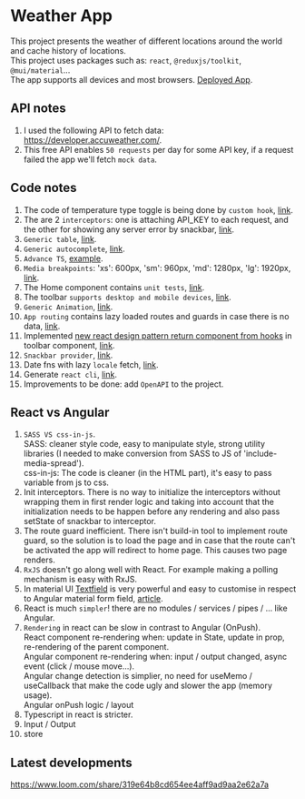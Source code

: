 # Weather App

This project presents the weather of different locations around the world and cache history of locations.<br/>
This project uses packages such as: `react`, `@reduxjs/toolkit`, `@mui/material`...<br/>
The app supports all devices and most browsers.
[Deployed App](https://master.d3gu4qyc5vhimx.amplifyapp.com/).

## API notes
1. I used the following API to fetch data: https://developer.accuweather.com/.
2. This free API enables `50 requests` per day for some API key, if a request failed the app we'll fetch `mock data`.

## Code notes
1. The code of temperature type toggle is being done by `custom hook`, [link](https://github.com/asaf11108/asaf-regev-10-01-2022/blob/master/src/hooks/temprature-type.hook.ts).
2. The are 2 `interceptors`: one is attaching API_KEY to each request, and the other for showing any server error by snackbar, [link](https://github.com/asaf11108/asaf-regev-10-01-2022/tree/master/src/interceptors).
3. `Generic table`, [link](https://github.com/asaf11108/asaf-regev-10-01-2022/tree/master/src/components/table).
4. `Generic autocomplete`, [link](https://github.com/asaf11108/asaf-regev-10-01-2022/tree/master/src/components/autocomplete).
5. `Advance TS`, [example](https://github.com/asaf11108/asaf-regev-10-01-2022/blob/master/src/store/favorite-locations/favorite-locations.model.ts).
6. `Media breakpoints`: 'xs': 600px, 'sm': 960px, 'md': 1280px, 'lg': 1920px, [link](https://github.com/asaf11108/asaf-regev-10-01-2022/blob/master/src/styles/vendors/_vendors.scss).
7. The Home component contains `unit tests`, [link](https://github.com/asaf11108/asaf-regev-10-01-2022/blob/master/src/pages/home/home.test.tsx).
8. The toolbar `supports desktop and mobile devices`, [link](https://github.com/asaf11108/asaf-regev-10-01-2022/tree/master/src/components/toolbar).
9. `Generic Animation`, [link](https://github.com/asaf11108/asaf-regev-10-01-2022/blob/master/src/pages/favorites/favorites.tsx).
10. `App routing` contains lazy loaded routes and guards in case there is no data, [link](https://github.com/asaf11108/asaf-regev-10-01-2022/blob/master/src/app-routing.tsx).
11. Implemented [new react design pattern return component from hooks](https://blog.bitsrc.io/new-react-design-pattern-return-component-from-hooks-79215c3eac00) in toolbar component, [link](https://github.com/asaf11108/asaf-regev-10-01-2022/tree/master/src/providers/menu).
12. `Snackbar provider`, [link](https://github.com/asaf11108/asaf-regev-10-01-2022/tree/master/src/providers/snackbar).
13. Date fns with lazy `locale` fetch, [link](https://github.com/asaf11108/asaf-regev-10-01-2022/blob/master/src/providers/locale/locale.provider.tsx).
14. Generate `react cli`, [link](https://github.com/asaf11108/asaf-regev-10-01-2022/blob/master/generate-react-cli.json).
15. Improvements to be done: add `OpenAPI` to the project.

## React vs Angular
1. `SASS VS css-in-js`.<br/>
    SASS: cleaner style code, easy to manipulate style, strong utility libraries (I needed to make conversion from SASS to JS of 'include-media-spread').<br/>
    css-in-js: The code is cleaner (in the HTML part), it's easy to pass variable from js to css.
2. Init interceptors. There is no way to initialize the interceptors without wrapping them in first render logic and taking into account that the initialization needs to be happen before any rendering and also pass setState of snackbar to interceptor.
3. The route guard inefficient. There isn't build-in tool to implement route guard, so the solution is to load the page and in case that the route can't be activated the app will redirect to home page. This causes two page renders.
4. `RxJS` doesn't go along well with React. For example making a polling mechanism is easy with RxJS.
5. In material UI [Textfield](https://mui.com/components/text-fields/#components) is very powerful and easy to customise in respect to Angular material form field, [article](https://medium.com/geekculture/what-really-happens-when-you-use-the-textfield-component-in-material-ui-1e62652196f).
6. React is much `simpler`! there are no modules / services / pipes / ... like Angular.
7. `Rendering` in react can be slow in contrast to Angular (OnPush).<br/>
React component re-rendering when: update in State, update in prop, re-rendering of the parent component.<br/>
Angular component re-rendering when: input / output changed, async event (click / mouse move...).<br/>
Angular change detection is simplier, no need for useMemo / useCallback that make the code ugly and slower the app (memory usage).<br/>
Angular onPush logic / layout
8. Typescript in react is stricter.
9. Input / Output
10. store

## Latest developments
https://www.loom.com/share/319e64b8cd654ee4aff9ad9aa2e62a7a
